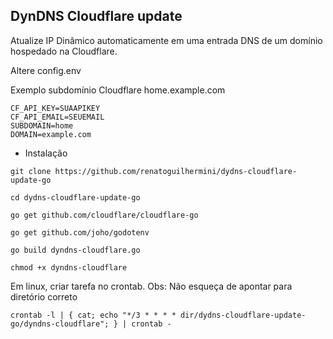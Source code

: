 ## DynDNS Cloudflare update

Atualize IP Dinâmico automaticamente em uma entrada DNS de um domínio hospedado na Cloudflare.

Altere config.env

Exemplo subdomínio Cloudflare home.example.com

```
CF_API_KEY=SUAAPIKEY
CF_API_EMAIL=SEUEMAIL
SUBDOMAIN=home
DOMAIN=example.com
```

- Instalação

```
git clone https://github.com/renatoguilhermini/dydns-cloudflare-update-go

cd dydns-cloudflare-update-go

go get github.com/cloudflare/cloudflare-go

go get github.com/joho/godotenv

go build dyndns-cloudflare.go

chmod +x dyndns-cloudflare
```

Em linux, criar tarefa no crontab. Obs: Não esqueça de apontar para diretório correto

```
crontab -l | { cat; echo "*/3 * * * * dir/dydns-cloudflare-update-go/dyndns-cloudflare"; } | crontab -
```
